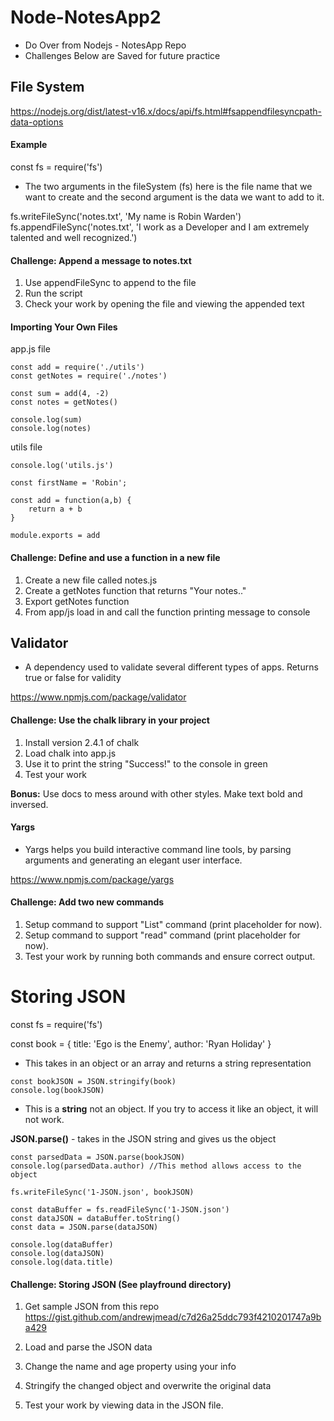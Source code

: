 # Node-NotesApp2
- Do Over from Nodejs - NotesApp Repo
- Challenges Below are Saved for future practice

## File System 
https://nodejs.org/dist/latest-v16.x/docs/api/fs.html#fsappendfilesyncpath-data-options

#### Example

const fs = require('fs')

- The two arguments in the fileSystem (fs) here is the file name that we want to create and the second argument is the data we want to add to it.

fs.writeFileSync('notes.txt', 'My name is Robin Warden')
fs.appendFileSync('notes.txt', 'I work as a Developer and I am extremely talented and well recognized.')

#### Challenge: Append a message to notes.txt

1. Use appendFileSync to append to the file
2. Run the script
3. Check your work by opening the file and viewing the appended text

#### Importing Your Own Files

app.js file 

```
const add = require('./utils')
const getNotes = require('./notes')

const sum = add(4, -2)
const notes = getNotes()

console.log(sum)
console.log(notes)

```

utils file

```
console.log('utils.js')

const firstName = 'Robin';

const add = function(a,b) {
    return a + b
}

module.exports = add

```

#### Challenge: Define and use a function in a new file

1. Create a new file called notes.js
2. Create a getNotes function that returns "Your notes.."
3. Export getNotes function
4. From app/js load in and call the function printing message to console

## Validator 
- A dependency used to validate several different types of apps. Returns true or false for validity

https://www.npmjs.com/package/validator

#### Challenge: Use the chalk library in your project

1. Install version 2.4.1 of chalk
2. Load chalk into app.js
3. Use it to print the string "Success!" to the console in green
4. Test your work

**Bonus:** Use docs to mess around with other styles. Make text bold and inversed.

#### Yargs
- Yargs helps you build interactive command line tools, by parsing arguments and generating an elegant user interface.

https://www.npmjs.com/package/yargs

#### Challenge: Add two new commands

1. Setup command to support "List" command (print placeholder for now).
2. Setup command to support "read" command (print placeholder for now).
3. Test your work by running both commands and ensure correct output.

# Storing JSON

const fs = require('fs')

const book = {
    title: 'Ego is the Enemy',
    author: 'Ryan Holiday'
}

- This takes in an object or an array and returns a string representation

```
const bookJSON = JSON.stringify(book)
console.log(bookJSON)
```
- This is a **string** not an object.  If you try to access it like an object, it will not work.

**JSON.parse()** - takes in the JSON string and gives us the object

```
const parsedData = JSON.parse(bookJSON)
console.log(parsedData.author) //This method allows access to the object

fs.writeFileSync('1-JSON.json', bookJSON)

const dataBuffer = fs.readFileSync('1-JSON.json')
const dataJSON = dataBuffer.toString()
const data = JSON.parse(dataJSON)

console.log(dataBuffer)
console.log(dataJSON)
console.log(data.title)

```

#### Challenge: Storing JSON (See playfround directory)

1. Get sample JSON from this repo
https://gist.github.com/andrewjmead/c7d26a25ddc793f4210201747a9ba429

2. Load and parse the JSON data
3. Change the name and age property using your info
4. Stringify the changed object and overwrite the original data
5. Test your work by viewing data in the JSON file.
